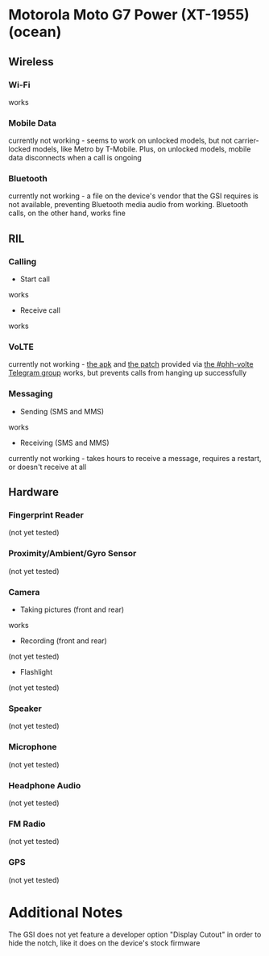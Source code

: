 # Motorola Moto G7 Power (XT-1955) (ocean)


## Wireless

### Wi-Fi

works

### Mobile Data

currently not working - seems to work on unlocked models, but not carrier-locked models, like Metro by T-Mobile. Plus, on unlocked models, mobile data disconnects when a call is ongoing

### Bluetooth

currently not working - a file on the device's vendor that the GSI requires is not available, preventing Bluetooth media audio from working. Bluetooth calls, on the other hand, works fine


## RIL

### Calling

- Start call

works

- Receive call

works

### VoLTE

currently not working - [the apk](https://t.me/R3SPX_UPDATES/459) and [the patch](https://t.me/R3SPX_UPDATES/458) provided via [the #phh-volte Telegram group](https://t.me/phhvolte) works, but prevents calls from hanging up successfully

### Messaging

- Sending (SMS and MMS)

works

- Receiving (SMS and MMS)

currently not working - takes hours to receive a message, requires a restart, or doesn't receive at all


## Hardware

### Fingerprint Reader

(not yet tested)

### Proximity/Ambient/Gyro Sensor

(not yet tested)

### Camera

- Taking pictures (front and rear)

works

- Recording (front and rear)

(not yet tested)

- Flashlight

(not yet tested)

### Speaker

(not yet tested)

### Microphone

(not yet tested)

### Headphone Audio

(not yet tested)

### FM Radio

(not yet tested)

### GPS

(not yet tested)

# Additional Notes

The GSI does not yet feature a developer option "Display Cutout" in order to hide the notch, like it does on the device's stock firmware